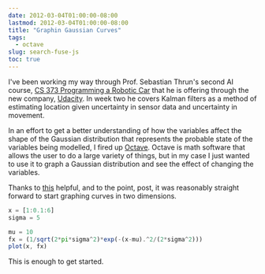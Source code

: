 ```yaml
---
date: 2012-03-04T01:00:00-08:00
lastmod: 2012-03-04T01:00:00-08:00
title: "Graphin Gaussian Curves"
tags:
  - octave
slug: search-fuse-js
toc: true
---
```


I've been working my way through Prof. Sebastian Thrun's second AI course, [CS
373 Programming a Robotic
Car](https://www.udacity.com/course/artificial-intelligence-for-robotics--cs373)
that he is offering through the new company,
[Udacity](https://www.udacity.com). In week two he covers Kalman filters as a
method of estimating location given uncertainty in sensor data and uncertainty
in movement.

In an effort to get a better understanding of how the variables affect the
shape of the Gaussian distribution that represents the probable state of the
variables being modelled, I fired up
[Octave](http://www.gnu.org/software/octave/). Octave is math software that
allows the user to do a large variety of things, but in my case I just wanted
to use it to graph a Gaussian distribution and see the effect of changing the
variables.

Thanks to
[this](http://zahidirfan.blogspot.com/2010/08/learning-probability-via-octave.html)
helpful, and to the point, post, it was reasonably straight forward to start
graphing curves in two dimensions.

```octave
x = [1:0.1:6]
sigma = 5

mu = 10
fx = (1/sqrt(2*pi*sigma^2)*exp(-(x-mu).^2/(2*sigma^2)))
plot(x, fx)
```

This is enough to get started.

